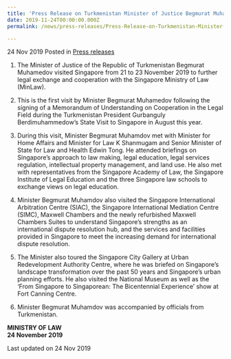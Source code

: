 ```yaml
---
title: 'Press Release on Turkmenistan Minister of Justice Begmurat Muhamedov’s Three-Day Official Visit to Singapore'
date: 2019-11-24T00:00:00.000Z
permalink: /news/press-releases/Press-Release-on-Turkmenistan-Minister-of-Justice-Begmurat-Muhamedov’s-Three-Day-Official-Visit-to-Singapore

---
```



24 Nov 2019 Posted in [Press releases](/news/press-releases)

1. The Minister of Justice of the Republic of Turkmenistan Begmurat Muhamedov visited Singapore from 21 to 23 November 2019 to further legal exchange and cooperation with the Singapore Ministry of Law (MinLaw). 

2. This is the first visit by Minister Begmurat Muhamedov following the signing of a Memorandum of Understanding on Cooperation in the Legal Field during the Turkmenistan President Gurbanguly Berdimuhammedow’s State Visit to Singapore in August this year.

3. During this visit, Minister Begmurat Muhamdov met with Minister for Home Affairs and Minister for Law K Shanmugam and Senior Minister of State for Law and Health Edwin Tong. He attended briefings on Singapore’s approach to law making, legal education, legal services regulation, intellectual property management, and land use. He also met with representatives from the Singapore Academy of Law, the Singapore Institute of Legal Education and the three Singapore law schools to exchange views on legal education.  

4. Minister Begmurat Muhamdov also visited the Singapore International Arbitration Centre (SIAC), the Singapore International Mediation Centre (SIMC), Maxwell Chambers and the newly refurbished Maxwell Chambers Suites to understand Singapore’s strengths as an international dispute resolution hub, and the services and facilities provided in Singapore to meet the increasing demand for international dispute resolution. 

5. The Minister also toured the Singapore City Gallery at Urban Redevelopment Authority Centre, where he was briefed on Singapore’s landscape transformation over the past 50 years and Singapore’s urban planning efforts. He also visited the National Museum as well as the ‘From Singapore to Singaporean: The Bicentennial Experience’ show at Fort Canning Centre. 

6. Minister Begmurat Muhamdov was accompanied by officials from Turkmenistan. 

**MINISTRY OF LAW**
<br>
**24 November 2019** 

<p class="right-side-updated">Last updated on 24 Nov 2019</p>
